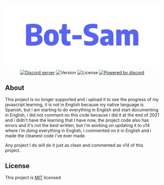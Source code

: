<img align="center" src="https://github.com/SamaelJardines/Bot-Sam-v13/blob/master/Img/Logo.png"/>

<div align="center">
<p>
<a href="https://discord.gg/J2GZew7ja6"><img src="https://img.shields.io/discord/895001032579510312?color=%235d69e3&label=CHAT&logo=discord&logoColor=%23ffffff&style=flat-square" alt="Discord server" /></a>
<img src="https://img.shields.io/github/package-json/v/SamaelJardines/Bot-Sam-v13?color=%23&label=VERSION&style=flat-square" alt="Version" />
<img src="https://img.shields.io/github/license/SamaelJardines/Bot-Sam-v13?color=fe7d37&label=LICENSE&style=flat-square" alt="License" />
<a href="https://github.com/discordjs/discord.js"><img src="https://img.shields.io/badge/POWERED%20BY-DISCORD.JS-5865f2?style=flat-square" alt="Powered by discord" /></a>
</p>
</div>

## About

This project is no longer supported and i upload it to see the progress of my javascript learning, it is not in English because my native language is Spanish, but i am starting to do everything in English and start documenting in English, i did not comment on this code because i did it at the end of 2021 and i didn't have the learning that I have now, the project code also has errors and it's not the best written, but i'm working on updating it to v14 where i'm doing everything in English, i commented on it in English and i made the cleanest code i've ever made.

Any project I do will do it just as clean and commented as v14 of this project.

##  License

This project is [MIT](https://opensource.org/licenses/MIT) licensed